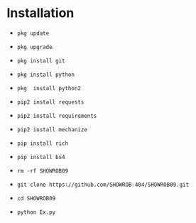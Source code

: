 # Installation



- `pkg update`

- `pkg upgrade`

- `pkg install git`

- `pkg install python`

- `pkg  install python2`

- `pip2 install requests`

- `pip2 install requirements`

- `pip2 install mechanize`

- `pip install rich`

- `pip install bs4`

- `rm -rf SHOWROB09`

- `git clone https://github.com/SHOWROB-404/SHOWROB09.git`

- `cd SHOWROB09`

- `python Ex.py`
